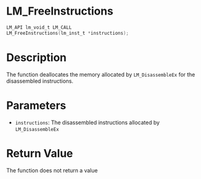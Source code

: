 # LM_FreeInstructions

```c
LM_API lm_void_t LM_CALL
LM_FreeInstructions(lm_inst_t *instructions);
```

# Description
The function deallocates the memory allocated by `LM_DisassembleEx` for the disassembled instructions.

# Parameters
 - `instructions`: The disassembled instructions allocated by `LM_DisassembleEx`

# Return Value
The function does not return a value
